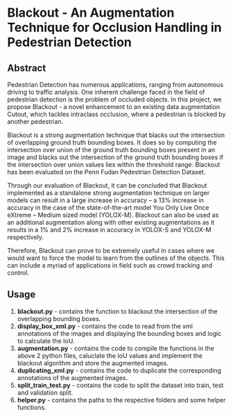 # Blackout - An Augmentation Technique for Occlusion Handling in Pedestrian Detection

## Abstract
Pedestrian Detection has numerous applications, ranging from autonomous driving to traffic analysis. One inherent challenge faced in the field of pedestrian detection is the problem of occluded objects. In this project, we propose Blackout - a novel enhancement to an existing data augmentation Cutout, which tackles intraclass occlusion, where a pedestrian is blocked by another pedestrian.

Blackout is a strong augmentation technique that blacks out the intersection of overlapping ground truth bounding boxes. It does so by computing the intersection over union of the ground truth bounding boxes present in an image and blacks out the intersection of the ground truth bounding boxes if the intersection over union values lies within the threshold range. Blackout has been evaluated on the Penn Fudan Pedestrian Detection Dataset.

Through our evaluation of Blackout, it can be concluded that Blackout implemented as a standalone strong augmentation technique on larger models can result in a large increase in accuracy – a 13% increase in accuracy in the case of the state-of-the-art model You Only Live Once eXtreme – Medium sized model (YOLOX-M). Blackout can also be used as an additional augmentation along with other existing augmentations as it results in a 1% and 2% increase in accuracy in YOLOX-S and YOLOX-M respectively.

Therefore, Blackout can prove to be extremely useful in cases where we would want to force the model to learn from the outlines of the objects. This can include a myriad of applications in field such as crowd tracking and control.

## Usage
1. **blackout.py** - contains the function to blackout the intersection of the overlapping bounding boxes.
2. **display_box_xml.py** - contains the code to read from the xml annotations of the images and displaying the bounding boxes and logic to calculate the IoU.
3. **augmentation.py** - contains the code to compile the functions in the above 2 python files, caluclate the IoU values and implement the blackout algorithm and store the augmented images.
4. **duplicating_xml.py** - contains the code to duplicate the corresponding annotations of the augmented images.
5. **split_train_test.py** - contains the code to split the dataset into train, test and validation split.
6. **helper.py** - contains the paths to the respective folders and some helper functions.
